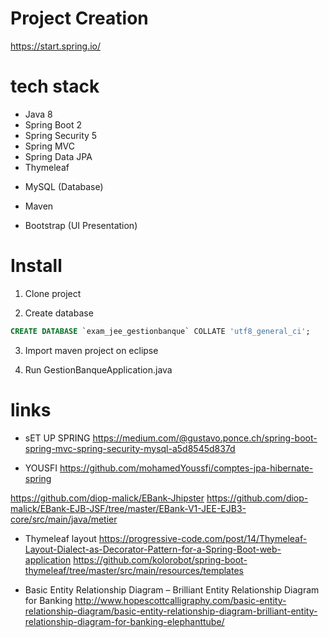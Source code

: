 

# Project Creation

https://start.spring.io/

# tech stack

* Java 8
* Spring Boot 2
* Spring Security 5
* Spring MVC
* Spring Data JPA
* Thymeleaf

- MySQL (Database)

- Maven

- Bootstrap (UI Presentation)


# Install

1. Clone project

2. Create database

```sql
CREATE DATABASE `exam_jee_gestionbanque` COLLATE 'utf8_general_ci';
```

3. Import maven project on eclipse

4. Run GestionBanqueApplication.java

# links

- sET UP SPRING 
https://medium.com/@gustavo.ponce.ch/spring-boot-spring-mvc-spring-security-mysql-a5d8545d837d

- YOUSFI
https://github.com/mohamedYoussfi/comptes-jpa-hibernate-spring

https://github.com/diop-malick/EBank-Jhipster
https://github.com/diop-malick/EBank-EJB-JSF/tree/master/EBank-V1-JEE-EJB3-core/src/main/java/metier

- Thymeleaf layout
https://progressive-code.com/post/14/Thymeleaf-Layout-Dialect-as-Decorator-Pattern-for-a-Spring-Boot-web-application
https://github.com/kolorobot/spring-boot-thymeleaf/tree/master/src/main/resources/templates

- Basic Entity Relationship Diagram – Brilliant Entity Relationship Diagram for Banking
http://www.hopescottcalligraphy.com/basic-entity-relationship-diagram/basic-entity-relationship-diagram-brilliant-entity-relationship-diagram-for-banking-elephanttube/

